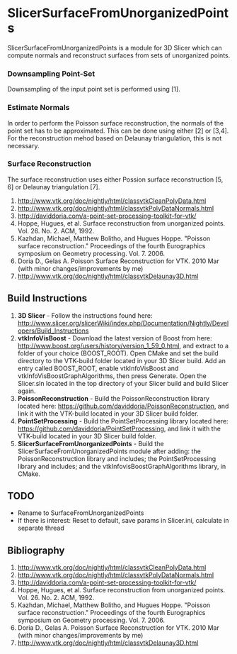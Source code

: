 # SlicerSurfaceFromUnorganizedPoints
SlicerSurfaceFromUnorganizedPoints is a module for 3D Slicer which can compute normals and reconstruct surfaces from sets of unorganized points. 

### Downsampling Point-Set
Downsampling of the input point set is performed using [1].

### Estimate Normals
In order to perform the Poisson surface reconstruction, the normals of the point set has to be approximated. This can be done using either [2] or [3,4]. For the reconstruction mehod based on Delaunay triangulation, this is not necessary.

### Surface Reconstruction
The surface reconstruction uses either Possion surface reconstruction [5, 6] or Delaunay triangulation [7].

1. http://www.vtk.org/doc/nightly/html/classvtkCleanPolyData.html
2. http://www.vtk.org/doc/nightly/html/classvtkPolyDataNormals.html
3. http://daviddoria.com/a-point-set-processing-toolkit-for-vtk/
4. Hoppe, Hugues, et al. Surface reconstruction from unorganized points. Vol. 26. No. 2. ACM, 1992.
5. Kazhdan, Michael, Matthew Bolitho, and Hugues Hoppe. "Poisson surface reconstruction." Proceedings of the fourth Eurographics symposium on Geometry processing. Vol. 7. 2006.
6. Doria D., Gelas A. Poisson Surface Reconstruction for VTK. 2010 Mar (with minor changes/improvements by me)
7. http://www.vtk.org/doc/nightly/html/classvtkDelaunay3D.html 

## Build Instructions
1. **3D Slicer** - Follow the instructions found here: http://www.slicer.org/slicerWiki/index.php/Documentation/Nightly/Developers/Build_Instructions
2. **vtkInfoVisBoost** - Download the latest version of Boost from here: http://www.boost.org/users/history/version_1_59_0.html, and extract to a folder of your choice (BOOST_ROOT). Open CMake and set the build directory to the VTK-build folder located in your 3D Slicer build. Add an entry called BOOST_ROOT, enable vtkInfoVisBoost and vtkInfoVisBoostGraphAlgorithms, then press Generate. Open the Slicer.sln located in the top directory of your Slicer build and build Slicer again.
4. **PoissonReconstruction** - Build the PoissonReconstruction library located here: https://github.com/daviddoria/PoissonReconstruction, and link it with the VTK-build located in your 3D Slicer build folder.
5. **PointSetProcessing** - Build the PointSetProcessing library located here: https://github.com/daviddoria/PointSetProcessing, and link it with the VTK-build located in your 3D Slicer build folder.
6. **SlicerSurfaceFromUnorganizedPoints** - Build the SlicerSurfaceFromUnorganizedPoints module after adding: the PoissonReconstruction library and includes; the PointSetProcessing library and includes; and the vtkInfovisBoostGraphAlgorithms library, in CMake.

## TODO
* Rename to SurfaceFromUnorganizedPoints
* If there is interest: Reset to default, save params in Slicer.ini, calculate in separate thread

## Bibliography
1. http://www.vtk.org/doc/nightly/html/classvtkCleanPolyData.html
2. http://www.vtk.org/doc/nightly/html/classvtkPolyDataNormals.html
3. http://daviddoria.com/a-point-set-processing-toolkit-for-vtk/
4. Hoppe, Hugues, et al. Surface reconstruction from unorganized points. Vol. 26. No. 2. ACM, 1992.
5. Kazhdan, Michael, Matthew Bolitho, and Hugues Hoppe. "Poisson surface reconstruction." Proceedings of the fourth Eurographics symposium on Geometry processing. Vol. 7. 2006.
6. Doria D., Gelas A. Poisson Surface Reconstruction for VTK. 2010 Mar (with minor changes/improvements by me)
7. http://www.vtk.org/doc/nightly/html/classvtkDelaunay3D.html 
